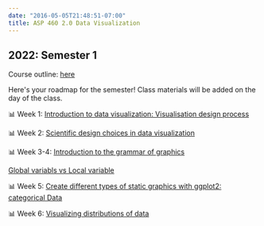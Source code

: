 ```yaml
---
date: "2016-05-05T21:48:51-07:00"
title: ASP 460 2.0 Data Visualization 
---
```


## 2022: Semester 1

Course outline: [here](/CO/ASP_460_20_DataVisualisation.pdf)

Here's your roadmap for the semester! Class materials will be added on the day of the class.



 📊 Week 1: [Introduction to data visualization: Visualisation design process](/slides/lesson1viz.html) 


📊 Week 2: [Scientific design choices in data visualization](/slides/lesson4viz2021.html)


📊 Week 3-4: [Introduction to the grammar of graphics](/slides/lesson3viz2021.html)

[Global variabls vs Local variable](/geom.html)


📊 Week 5:  [Create different types of static graphics with ggplot2: categorical Data](/slides/Data_visualization_2021.html)


📊 Week 6: [Visualizing distributions of data](/slides/dis22.html)